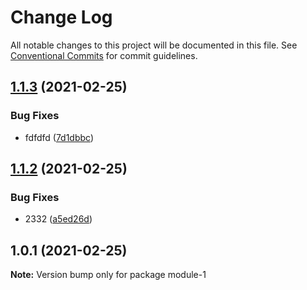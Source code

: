 # Change Log

All notable changes to this project will be documented in this file.
See [Conventional Commits](https://conventionalcommits.org) for commit guidelines.

## [1.1.3](https://github.com/ZengTianShengZ/lerna-demo2/compare/module-1@1.1.2...module-1@1.1.3) (2021-02-25)


### Bug Fixes

* fdfdfd ([7d1dbbc](https://github.com/ZengTianShengZ/lerna-demo2/commit/7d1dbbc0c4f519b25e5f37b7d4084e1f168a128e))





## [1.1.2](https://github.com/ZengTianShengZ/lerna-demo2/compare/module-1@1.1.1...module-1@1.1.2) (2021-02-25)


### Bug Fixes

* 2332 ([a5ed26d](https://github.com/ZengTianShengZ/lerna-demo2/commit/a5ed26d73c2057ec0436b1c30930aeba0dda0877))





## 1.0.1 (2021-02-25)

**Note:** Version bump only for package module-1
